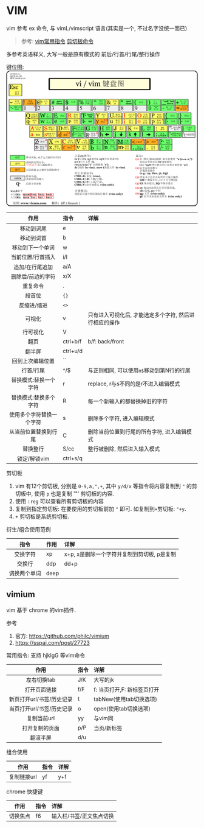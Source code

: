 # VIM

vim 参考 ex 命令, 与 vimL/vimscript 语言(其实是一个, 不过名字没统一而已)


> 参考: [vim常用指令](https://www.jianshu.com/p/dde77e3b299f)
> [剪切板命令](https://www.cnblogs.com/softwaretesting/archive/2011/07/12/2104434.html)

多参考英语释义, 大写一般是原有模式的 前后/行首/行尾/整行操作

键位图: ![vim-key](./attach/vim-key.png)

|作用|指令|详解|
|:----:|:-----|:-----|
|移动到词尾|e||
|移动到词首|b||
|移动到下一个单词|w||
|当前位置/行首插入|i/I||
|追加/在行尾追加|a/A||
|删除后/前边的字符|x/X||
|重复命令|\.||
|段首位|`{}`||
|反缩进/缩进|`<>`||
|可视化|v|只有进入可视化后, 才能选定多个字符, 然后进行相应的操作|
|行可视化|V||
|翻页|ctrl+b/f|b/f: back/front|
|翻半屏|ctrl+u/d||
|回到上次编辑位置|\`\`||
|行首/行尾|^/$|与正则相同, 可以使用`n$`移动到第N行的行尾|
|替换模式:替换一个字符|r|replace, r与s不同的是r不进入编辑模式|
|替换模式:替换多个字符|R|每一个新输入的都替换掉旧的字符|
|使用多个字符替换一个字符|s|删除多个字符, 进入编辑模式|
|从当前位置替换到行尾|C|删除当前位置到行尾的所有字符, 进入编辑模式|
|替换整行|S/cc|整行被删除, 然后进入输入模式|
|锁定/解锁vim|ctrl+s/q||

剪切板
1. vim 有12个剪切板, 分别是 `0-9,a,",+`, 其中 `y/d/x` 等指令将内容复制到 `"` 的剪切板中, 使用 `p` 也是复制 '"' 剪切板的内容.
2. 使用 `:reg` 可以查看所有剪切板的内容
3. 复制到指定剪切板: 在要使用的剪切板前加 `"` 即可. 如复制到`+`剪切板: `"+y`.
4. `+` 剪切板是系统剪切板. 

衍生/组合使用范例

|指令|作用|详解|
|:----:|:-----|:-----|
|交换字符|xp|x+p, x是删除一个字符并复制到剪切板, p是复制|
|交换行|ddp|dd+p|
|调换两个单词|deep||


## vimium
vim 基于 chrome 的vim插件.

参考
1. 官方: https://github.com/philc/vimium
2. https://sspai.com/post/27723

常用指令: 支持 hjklgG 等vim命令

|作用|指令|详解|
|:----:|:-----|:-----|
|左右切换tab|J/K|大写的jk|
|打开页面链接|f/F|f: 当页打开,F: 新标签页打开|
|新页打开url/书签/历史记录|t|tabNew(使用tab切换选项)|
|当页打开url/书签/历史记录|o|open(使用tab切换选项)|
|复制当前url|yy|与vim同|
|打开复制的页面|p/P|当页/新标签|
|翻滚半屏|d/u||


组合使用

|作用|指令|详解|
|:----:|:-----|:-----|
|复制链接url|yf|y+f|

chrome 快捷键

|作用|指令|详解|
|:----:|:-----|:-----|
|切换焦点|f6|输入栏/书签/正文焦点切换|